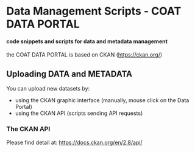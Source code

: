 # Data Management Scripts - COAT DATA PORTAL
#### code snippets and scripts for data and metadata management

the COAT DATA PORTAL is based on CKAN (https://ckan.org/)

## Uploading DATA and METADATA


You can upload new datasets by:
 - using the CKAN graphic interface (manually, mouse click on the Data Portal)
 - using the CKAN API (scripts sending API requests)
 
### The CKAN API
Please find detail at: https://docs.ckan.org/en/2.8/api/
